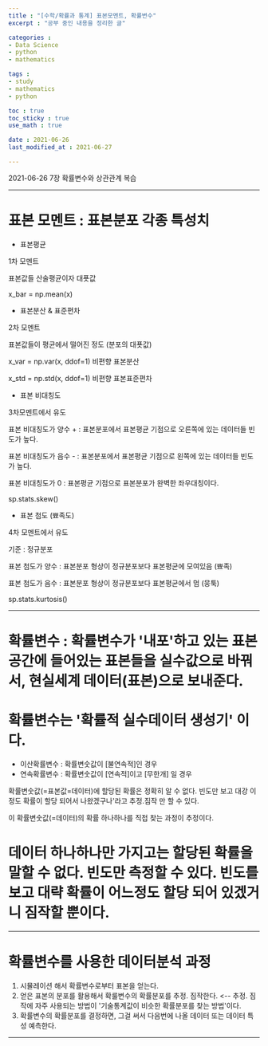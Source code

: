 ```yaml
---
title : "[수학/확률과 통계] 표본모멘트, 확률변수"
excerpt : "공부 중인 내용을 정리한 글"

categories : 
- Data Science
- python
- mathematics

tags : 
- study
- mathematics
- python

toc : true 
toc_sticky : true 
use_math : true

date : 2021-06-26
last_modified_at : 2021-06-27

---
```

2021-06-26 7장 확률변수와 상관관계 복습 

---

# 표본 모멘트 : 표본분포 각종 특성치 
- 표본평균 

1차 모멘트

표본값들 산술평균이자 대푯값

x_bar = np.mean(x)

- 표본분산 & 표준편차

2차 모멘트

표본값들이 평균에서 떨어진 정도 (분포의 대푯값)

x_var = np.var(x, ddof=1) 비편향 표본분산

x_std = np.std(x, ddof=1) 비편향 표본표준편차


- 표본 비대칭도 

3차모멘트에서 유도

표본 비대칭도가 양수 + : 표본분포에서 표본평균 기점으로 오른쪽에 있는 데이터들 빈도가 높다. 

표본 비대칭도가 음수 - : 표본분포에서 표본평균 기점으로 왼쪽에 있는 데이터들 빈도가 높다. 

표본 비대칭도가 0 : 표본평균 기점으로 표본분포가 완벽한 좌우대칭이다. 

sp.stats.skew()

- 표본 첨도 (뾰족도)

4차 모멘트에서 유도

기준 : 정규분포 

표본 첨도가 양수 : 표본분포 형상이 정규분포보다 표본평균에 모여있음 (뾰족)

표본 첨도가 음수 : 표본분포 형상이 정규분포보다 표본평균에서 멈 (뭉툭)

sp.stats.kurtosis()


---
# 확률변수 : 확률변수가 '내포'하고 있는 표본공간에 들어있는 표본들을 실수값으로 바꿔서, 현실세계 데이터(표본)으로 보내준다. 
# 확률변수는 '확률적 실수데이터 생성기' 이다. 

- 이산확률변수 : 확률변숫값이 \[불연속적\]인 경우 
- 연속확률변수 : 확률변숫값이 \[연속적\]이고 \[무한개\] 일 경우 

확률변숫값(=표본값=데이터)에 할당된 확률은 정확히 알 수 없다. 빈도만 보고 대강 이정도 확률이 할당 되어서 나왔겠구나'라고 추정.짐작 만 할 수 있다. 

이 확률변숫값(=데이터)의 확률 하나하나를 직접 찾는 과정이 추정이다. 

# 데이터 하나하나만 가지고는 할당된 확률을 말할 수 없다. 빈도만 측정할 수 있다. 빈도를 보고 대략 확률이 어느정도 할당 되어 있겠거니 짐작할 뿐이다. 


---
# 확률변수를 사용한 데이터분석 과정

1. 시뮬레이션 해서 확률변수로부터 표본을 얻는다. 
2. 얻은 표본의 분포를 활용해서 확룰변수의 확률분포를 추정. 짐작한다. \<-- 추정. 짐작에 자주 사용되는 방법이 '기술통계값이 비슷한 확률분포를 찾는 방법'이다. 
3. 확률변수의 확률분포를 결정하면, 그걸 써서 다음번에 나올 데이터 또는 데이터 특성 예측한다. 

---









